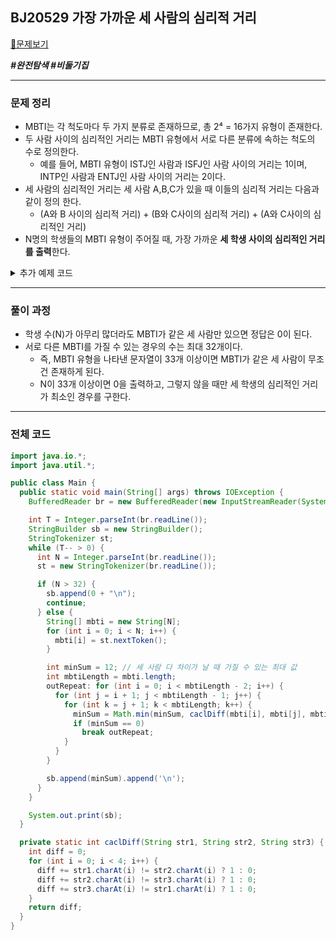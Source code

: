 ## BJ20529 가장 가까운 세 사람의 심리적 거리

[📁문제보기](https://www.acmicpc.net/problem/20529)

**_\#완전탐색 #비둘기집_**

---

### 문제 정리

- MBTI는 각 척도마다 두 가지 분류로 존재하므로, 총 2⁴ = 16가지 유형이 존재한다.
- 두 사람 사이의 심리적인 거리는 MBTI 유형에서 서로 다른 분류에 속하는 척도의 수로 정의한다.
  - 예를 들어, MBTI 유형이 ISTJ인 사람과 ISFJ인 사람 사이의 거리는 1이며, INTP인 사람과 ENTJ인 사람 사이의 거리는 2이다.
- 세 사람의 심리적인 거리는 세 사람 A,B,C가 있을 때 이들의 심리적 거리는 다음과 같이 정의 한다.
  - (A와 B 사이의 심리적 거리) + (B와 C사이의 심리적 거리) + (A와 C사이의 심리적인 거리)
- N명의 학생들의 MBTI 유형이 주어질 때, 가장 가까운 **세 학생 사이의 심리적인 거리를 출력**한다.

<details> 
  <summary>추가 예제 코드</summary>


| 입력                            | 출력 |
| ------------------------------- | ---- |
| 1<br/>4<br/>ENFJ ENFP ENFP ENFP | 0    |

</details>

---

### 풀이 과정 

- 학생 수(N)가 아무리 많더라도 MBTI가 같은 세 사람만 있으면 정답은 0이 된다.
- 서로 다른 MBTI를 가질 수 있는 경우의 수는 최대 32개이다. 
  - 즉, MBTI 유형을 나타낸 문자열이 33개 이상이면 MBTI가 같은 세 사람이 무조건 존재하게 된다.
  - N이 33개 이상이면 0을 출력하고, 그렇지 않을 때만 세 학생의 심리적인 거리가 최소인 경우를 구한다.

---

### 전체 코드

```java
import java.io.*;
import java.util.*;

public class Main {
  public static void main(String[] args) throws IOException {
    BufferedReader br = new BufferedReader(new InputStreamReader(System.in));

    int T = Integer.parseInt(br.readLine());
    StringBuilder sb = new StringBuilder();
    StringTokenizer st;
    while (T-- > 0) {
      int N = Integer.parseInt(br.readLine());
      st = new StringTokenizer(br.readLine());

      if (N > 32) {
        sb.append(0 + "\n");
        continue;
      } else {
        String[] mbti = new String[N];
        for (int i = 0; i < N; i++) {
          mbti[i] = st.nextToken();
        }

        int minSum = 12; // 세 사람 다 차이가 날 때 가질 수 있는 최대 값
        int mbtiLength = mbti.length;
        outRepeat: for (int i = 0; i < mbtiLength - 2; i++) {
          for (int j = i + 1; j < mbtiLength - 1; j++) {
            for (int k = j + 1; k < mbtiLength; k++) {
              minSum = Math.min(minSum, caclDiff(mbti[i], mbti[j], mbti[k]));
              if (minSum == 0)
                break outRepeat;
            }
          }
        }

        sb.append(minSum).append('\n');
      }
    }

    System.out.print(sb);
  }

  private static int caclDiff(String str1, String str2, String str3) {
    int diff = 0;
    for (int i = 0; i < 4; i++) {
      diff += str1.charAt(i) != str2.charAt(i) ? 1 : 0;
      diff += str2.charAt(i) != str3.charAt(i) ? 1 : 0;
      diff += str3.charAt(i) != str1.charAt(i) ? 1 : 0;
    }
    return diff;
  }
}
```
